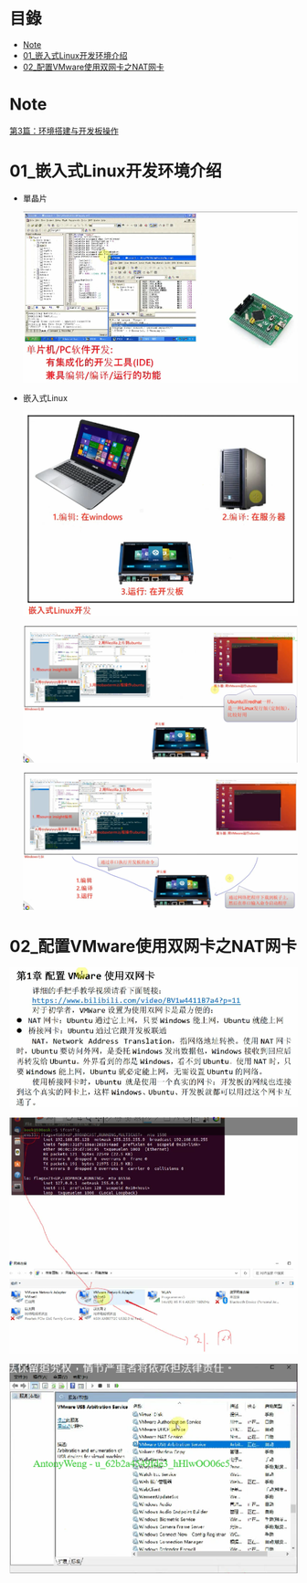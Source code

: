 # 目錄

- [Note](#0)
- [01_嵌入式Linux开发环境介绍](#1)
- [02_配置VMware使用双网卡之NAT网卡](#2)



<h1 id="0">Note</h1>

[第3篇：环境搭建与开发板操作](https://www.100ask.net/detail/p_63018b58e4b0c942648a74d0/6)

<h1 id="1">01_嵌入式Linux开发环境介绍</h1>

- 單晶片

    ![img00](./QuickStart_3/img00.PNG)

- 嵌入式Linux

    ![img01](./QuickStart_3/img01.PNG)

    ![img02](./QuickStart_3/img02.PNG)

    ![img03](./QuickStart_3/img03.PNG)

<h1 id="2">02_配置VMware使用双网卡之NAT网卡</h1>

![img04](./QuickStart_3/img04.PNG)

![img05](./QuickStart_3/img05.PNG)

![img06](./QuickStart_3/img06.PNG)


